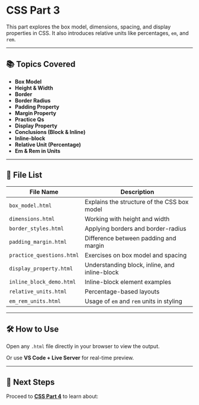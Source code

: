 # CSS Part 3

This part explores the box model, dimensions, spacing, and display properties in CSS. It also introduces relative units like percentages, `em`, and `rem`.

---

## 📚 Topics Covered

- **Box Model**
- **Height & Width**
- **Border**
- **Border Radius**
- **Padding Property**
- **Margin Property**
- **Practice Qs**
- **Display Property**
- **Conclusions (Block & Inline)**
- **Inline-block**
- **Relative Unit (Percentage)**
- **Em & Rem in Units**

---

## 📂 File List

| File Name                    | Description                                      |
|------------------------------|--------------------------------------------------|
| `box_model.html`             | Explains the structure of the CSS box model      |
| `dimensions.html`            | Working with height and width                   |
| `border_styles.html`         | Applying borders and border-radius               |
| `padding_margin.html`        | Difference between padding and margin            |
| `practice_questions.html`    | Exercises on box model and spacing               |
| `display_property.html`      | Understanding block, inline, and inline-block    |
| `inline_block_demo.html`     | Inline-block element examples                    |
| `relative_units.html`        | Percentage-based layouts                         |
| `em_rem_units.html`          | Usage of `em` and `rem` units in styling         |

---

## 🛠️ How to Use

Open any `.html` file directly in your browser to view the output.

Or use **VS Code + Live Server** for real-time preview.

---

## 🔗 Next Steps

Proceed to **[CSS Part 4](../CSS%20Part%204)** to learn about:
